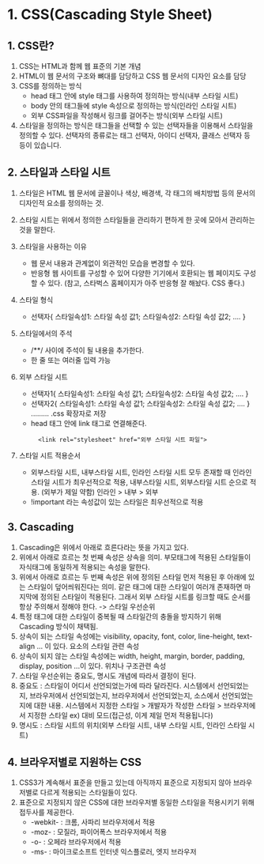 # 1. CSS(Cascading Style Sheet)
## 1. CSS란?
1. CSS는 HTML과 함께 웹 표준의 기본 개념
2. HTML이 웹 문서의 구조와 뼈대를 담당하고 CSS 웹 문서의 디자인 요소를 담당
3. CSS를 정의하는 방식
    - head 태그 안에 style 태그를 사용하여 정의하는 방식(내부 스타일 시트)
    - body 안의 태그들에 style 속성으로 정의하는 방식(인라인 스타일 시트)
    - 외부 CSS파일을 작성해서 링크를 걸어주는 방식(외부 스타일 시트)
4. 스타일을 정의하는 방식은 태그들을 선택할 수 있는 선택자들을 이용해서 스타일을 정의할 수 있다. 선택자의 종류로는 태그 선택자, 아이디 선택자, 클래스 선택자 등등이 있습니다.

## 2. 스타일과 스타일 시트
1. 스타일은 HTML 웹 문서에 글꼴이나 색상, 배경색, 각 태그의 배치방법 등의 문서의 디자인적 요소를 정의하는 것.
2. 스타일 시트는 위에서 정의한 스타일들을 관리하기 편하게 한 곳에 모아서 관리하는 것을 말한다.
3. 스타일을 사용하는 이유
    - 웹 문서 내용과 관계없이 외관적인 모습을 변경할 수 있다.
    - 반응형 웹 사이트를 구성할 수 있어 다양한 기기에서 호환되는 웹 페이지도 구성할 수 있다.
    (참고, 스타벅스 홈페이지가 아주 반응형 잘 해놨다. CSS 좋다.)
4. 스타일 형식
    - 선택자{
        스타일속성1: 스타일 속성 값1;
        스타일속성2: 스타일 속성 값2;
        ....
        }
5. 스타일에서의 주석
    - /**/ 사이에 주석이 될 내용을 추가한다.
    - 한 줄 또는 여러줄 입력 가능        

6. 외부 스타일 시트
    - 선택자1{
        스타일속성1: 스타일 속성 값1;
        스타일속성2: 스타일 속성 값2;
        ....
        }
    - 선택자2{
        스타일속성1: 스타일 속성 값1;
        스타일속성2: 스타일 속성 값2;
        ....
        }
        .........
        .css 확장자로 저장
    - head 태그 안에 link 태그로 연결해준다.
      ```
        <link rel="stylesheet" href="외부 스타일 시트 파일">
      ```

7. 스타일 시트 적용순서
    - 외부스타일 시트, 내부스타일 시트, 인라인 스타일 시트 모두 존재할 때 인라인 스타일 시트가 최우선적으로 적용, 내부스타일 시트, 외부스타일 시트 순으로 적용. (외부가 제일 약함)
    인라인 > 내부 > 외부
    - !important 라는 속성값이 있는 스타일은 최우선적으로 적용


## 3. Cascading
1. Cascading은 위에서 아래로 흐른다라는 뜻을 가지고 있다.
2. 위에서 아래로 흐르는 첫 번째 속성은 상속을 의미. 부모태그에 적용된 스타일들이 자식태그에 동일하게 적용되는 속성을 말한다.
3. 위에서 아래로 흐르는 두 번째 속성은 위에 정의된 스타일 먼저 적용된 후 아래에 있는 스타일이 덮어씌워진다는 의미. 같은 태그에 대한 스타일이 여러개 존재하면 마지막에 정의된 스타일이 적용된다. 그래서 외부 스타일 시트를 링크할 때도 순서를 항상 주의해서 정해야 한다. -> 스타일 우선순위
4. 특정 태그에 대한 스타일이 중복될 때 스타일간의 충돌을 방지하기 위해 Cascading 방식이 채택됨.
5. 상속이 되는 스타일 속성에는 visibility, opacity, font, color, line-height, text-align ... 이 있다. 요소의 스타일 관련 속성
6. 상속이 되지 않는 스타일 속성에는 width, height, margin, border, padding, display, position ...이 있다. 위치나 구조관련 속성
7. 스타일 우선순위는 중요도, 명시도 개념에 따라서 결정이 된다.
8. 중요도 : 스타일이 어디서 선언되었는가에 따라 달라진다. 시스템에서 선언되었는지, 브라우저에서 선언되었는지, 브라우저에서 선언되었는지, 소스에서 선언되었는지에 대한 내용. 
    시스템에서 지정한 스타일 > 개발자가 작성한 스타일 > 브라우저에서 지정한 스타일
    ex) 대비 모드(접근성, 이게 제일 먼저 적용됩니다)
9. 명시도 : 스타일 시트의 위치(외부 스타일 시트, 내부 스타일 시트, 인라인 스타일 시트)

## 4. 브라우저별로 지원하는 CSS
1. CSS3가 계속해서 표준을 만들고 있는데 아직까지 표준으로 지정되지 않아 브라우저별로 다르게 적용되는 스타일들이 있다.
2. 표준으로 지정되지 않은 CSS에 대한 브라우저별 동일한 스타일을 적용시키기 위해 접두사를 제공한다.
    - -webkit- : 크롬, 사파리 브라우저에서 적용
    - -moz- : 모질라, 파이어폭스 브라우저에서 적용
    - -o- : 오페라 브라우저에서 적용
    - -ms- : 마이크로소프트 인터넷 익스플로러, 엣지 브라우저
